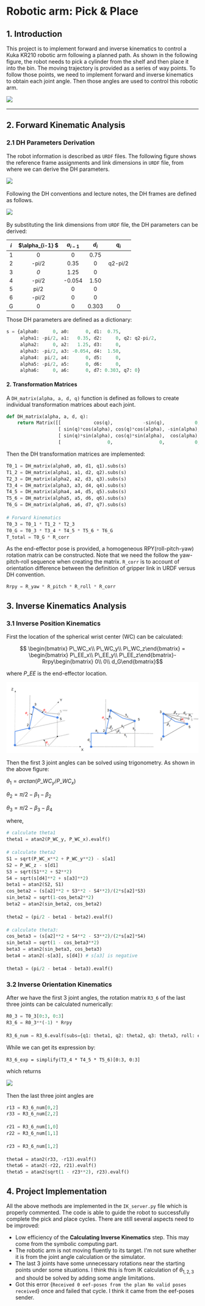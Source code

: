 # Robotic arm: Pick & Place

## 1. Introduction

This project is to implement forward and inverse kinematics to control a Kuka KR210 robotic arm following a planned path. As shown in the following figure, the robot needs to pick a cylinder from the shelf and then place it into the bin. The moving trajectory is provided as a series of way points. To follow those points, we need to implement forward and inverse kinematics to obtain each joint angle. Then those angles are used to control this robotic arm.  

![][image3]

---

[//]: # "Image References"

[image1]: ./misc_images/frame_urdf.png
[image2]: ./misc_images/frame_dh.png
[image3]: ./misc_images/misc3.png
[figure_theta123]: ./misc_images/figure_theta123.png
[r3_6]: ./misc_images/r3_6.png


## 2. Forward Kinematic Analysis
### 2.1 DH Parameters Derivation 

The robot information is described as `URDF` files. The following figure shows the reference frame assignments and link dimensions in `URDF` file, from where we can derive the DH parameters.

![][image1]

Following the DH conventions and lecture notes, the DH frames are defined as follows.

![][image2]

By substituting the link dimensions from `URDF` file, the DH parameters can be derived:

| $i$  | $\alpha_{i-1} $ | $a_{i-1}$ | $d_i$ |  $q_i$  |
| :--: | :-------------: | :-------: | :---: | :-----: |
|  1   |        0        |     0     | 0.75  |         |
|  2   |      -pi/2      |   0.35    |   0   | q2-pi/2 |
|  3   |       *0*       |   1.25    |   0   |         |
|  4   |      -pi/2      |  -0.054   | 1.50  |         |
|  5   |      pi/2       |     0     |   0   |         |
|  6   |      -pi/2      |     0     |   0   |         |
|  G   |        0        |     0     | 0.303 |    0    |

Those DH parameters are defined as a dictionary:

```python
s = {alpha0:     0, a0:      0, d1:  0.75,
     alpha1: -pi/2, a1:   0.35, d2:     0, q2: q2-pi/2,
     alpha2:     0, a2:   1.25, d3:     0,
     alpha3: -pi/2, a3: -0.054, d4:  1.50,
     alpha4:  pi/2, a4:      0, d5:     0,
     alpha5: -pi/2, a5:      0, d6:     0,
     alpha6:     0, a6:      0, d7: 0.303, q7: 0}
```



#### 2. Transformation Matrices

A `DH_matrix(alpha, a, d, q)` function is defined as follows to create individual transformation matrices about each joint.

```python
def DH_matrix(alpha, a, d, q):
    return Matrix([[            cos(q),           -sin(q),           0,             a],
                   [ sin(q)*cos(alpha), cos(q)*cos(alpha), -sin(alpha), -sin(alpha)*d],
                   [ sin(q)*sin(alpha), cos(q)*sin(alpha),  cos(alpha),  cos(alpha)*d],
                   [                 0,                 0,           0,             1]])
```

Then the DH transformation matrices are implemented:

```python 
T0_1 = DH_matrix(alpha0, a0, d1, q1).subs(s)        
T1_2 = DH_matrix(alpha1, a1, d2, q2).subs(s)        
T2_3 = DH_matrix(alpha2, a2, d3, q3).subs(s)        
T3_4 = DH_matrix(alpha3, a3, d4, q4).subs(s)        
T4_5 = DH_matrix(alpha4, a4, d5, q5).subs(s)        
T5_6 = DH_matrix(alpha5, a5, d6, q6).subs(s)        
T6_G = DH_matrix(alpha6, a6, d7, q7).subs(s)

# Forward kinematics
T0_3 = T0_1 * T1_2 * T2_3
T0_G = T0_3 * T3_4 * T4_5 * T5_6 * T6_G
T_total = T0_G * R_corr
```

As the end-effector pose is provided, a homogeneous RPY(roll-pitch-yaw) rotation matrix can be constructed. Note that we need the follow the yaw-pitch-roll sequence when creating the matrix. `R_corr` is to account of orientation difference between the definition of gripper link in URDF versus DH convention.

```python
Rrpy = R_yaw * R_pitch * R_roll * R_corr
```



## 3. Inverse Kinematics Analysis 

### 3.1 Inverse Position Kinematics

First the location of the spherical wrist center (WC) can be calculated:

$$ \begin{bmatrix} P\_WC_x\\ P\_WC_y\\  P\_WC_z\end{bmatrix} = \begin{bmatrix} P\_EE_x\\ P\_EE_y\\  P\_EE_z\end{bmatrix}-Rrpy\begin{bmatrix} 0\\ 0\\ d_G\end{bmatrix}$$

where $P\_EE$ is the end-effector location. 

![alt text][figure_theta123]

Then the first 3 joint angles can be solved using trigonometry. As shown in the above figure:

$\theta_1 = arctan(P\_WC_y/P\_WC_x)$

$\theta_2=\pi/2-\beta_1-\beta_2$

$\theta_3=\pi/2-\beta_3-\beta_4$

where,

```python
# calculate theta1
theta1 = atan2(P_WC_y, P_WC_x).evalf()

# calculate theta2
S1 = sqrt(P_WC_x**2 + P_WC_y**2) - s[a1]
S2 = P_WC_z - s[d1]
S3 = sqrt(S1**2 + S2**2)
S4 = sqrt(s[d4]**2 + s[a3]**2)
beta1 = atan2(S2, S1)
cos_beta2 = (s[a2]**2 + S3**2 - S4**2)/(2*s[a2]*S3)
sin_beta2 = sqrt(1-cos_beta2**2)
beta2 = atan2(sin_beta2, cos_beta2)

theta2 = (pi/2 - beta1 - beta2).evalf()             

# calculate theta3:
cos_beta3 = (s[a2]**2 + S4**2 - S3**2)/(2*s[a2]*S4)
sin_beta3 = sqrt(1 - cos_beta3**2)
beta3 = atan2(sin_beta3, cos_beta3)
beta4 = atan2(-s[a3], s[d4]) # s[a3] is negative

theta3 = (pi/2 - beta4 - beta3).evalf()
```

### 3.2 Inverse Orientation Kinematics

After we have the first 3 joint angles, the rotation matrix `R3_6` of the last three joints can be calculated numerically:

```python
R0_3 = T0_3[0:3, 0:3]
R3_6 = R0_3**(-1) * Rrpy

R3_6_num = R3_6.evalf(subs={q1: theta1, q2: theta2, q3: theta3, roll: ee_roll, pitch: ee_pitch, yaw: ee_yaw})
```

While we can get its expression by:

`R3_6_exp = simplify(T3_4 * T4_5 * T5_6)[0:3, 0:3]`

which returns

![][r3_6]

Then the last three joint angles are

```python
r13 = R3_6_num[0,2]
r33 = R3_6_num[2,2]

r21 = R3_6_num[1,0]
r22 = R3_6_num[1,1]

r23 = R3_6_num[1,2]

theta4 = atan2(r33, -r13).evalf()
theta6 = atan2(-r22, r21).evalf()
theta5 = atan2(sqrt(1 - r23**2), r23).evalf()
```



## 4. Project Implementation

All the above methods are implemented in the `IK_server.py` file which is properly commented. The code is able to guide the robot to successfully complete the pick and place cycles. There are still several aspects need to be improved:

- Low efficiency of the **Calculating Inverse Kinematics** step. This may come from the symbolic computing part.
- The robotic arm is not moving fluently to its target. I'm not sure whether it is from the joint angle calculation or the simulator.
- The last 3 joints have some unnecessary rotations near the starting points under some situations. I think this is from IK calculation of  $\theta_{1,2,3}$ and should be solved by adding some angle limitations.
- Got this error {`Received 0 eef-poses from the plan No valid poses received`} once and failed that cycle. I think it came from the eef-poses sender.


